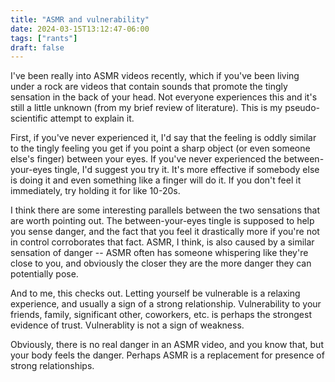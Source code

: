 ```yaml
---
title: "ASMR and vulnerability"
date: 2024-03-15T13:12:47-06:00
tags: ["rants"]
draft: false
---
```


I've been really into ASMR videos recently, which if you've been living under a rock are videos that contain
sounds that promote the tingly sensation in the back of your head. Not everyone experiences this and it's
still a little unknown (from my brief review of literature). This is my pseudo-scientific attempt to explain
it.

First, if you've never experienced it, I'd say that the feeling is oddly similar to the tingly feeling you get
if you point a sharp object (or even someone else's finger) between your eyes. If you've never experienced
the between-your-eyes tingle, I'd suggest you try it. It's more effective if somebody else is doing it and
even something like a finger will do it. If you don't feel it immediately, try holding it for like 10-20s.

I think there are some interesting parallels between the two sensations that are worth pointing out. The
between-your-eyes tingle is supposed to help you sense danger, and the fact that you feel it drastically more
if you're not in control corroborates that fact. ASMR, I think, is also caused by a similar sensation of
danger -- ASMR often has someone whispering like they're close to you, and obviously the closer they are the
more danger they can potentially pose.

And to me, this checks out. Letting yourself be vulnerable is a relaxing experience, and usually a sign of a
strong relationship. Vulnerability to your friends, family, significant other, coworkers, etc. is perhaps the
strongest evidence of trust. Vulnerablity is not a sign of weakness.

Obviously, there is no real danger in an ASMR video, and you know that, but your body feels the danger.
Perhaps ASMR is a replacement for presence of strong relationships.
